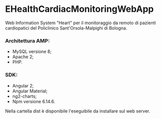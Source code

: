 # EHealthCardiacMonitoringWebApp

  Web Information System "Heart" per il monitoraggio da remoto di pazienti cardiopatici del Policlinico Sant'Orsola-Malpighi di Bologna.
  
  
  ### Architettura AMP:
  
  * MySQL versione 8;
  * Apache 2;
  * PHP.
  
  ### SDK:
  * Angular 2;
  * Angular Material;
  * ng2-charts;
  * Npm versione 6.14.6.
  
  

Nella cartella dist è disponibile l'eseguibile da installare sul web server.
